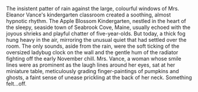 The insistent patter of rain against the large, colourful windows of Mrs. Eleanor Vance's kindergarten classroom created a soothing, almost hypnotic rhythm.  The Apple Blossom Kindergarten, nestled in the heart of the sleepy, seaside town of Seabrook Cove, Maine, usually echoed with the joyous shrieks and playful chatter of five-year-olds. But today, a thick fog hung heavy in the air, mirroring the unusual quiet that had settled over the room.  The only sounds, aside from the rain, were the soft ticking of the oversized ladybug clock on the wall and the gentle hum of the radiator fighting off the early November chill.  Mrs. Vance, a woman whose smile lines were as prominent as the laugh lines around her eyes, sat at her miniature table, meticulously grading finger-paintings of pumpkins and ghosts, a faint sense of unease prickling at the back of her neck.  Something felt…off.

